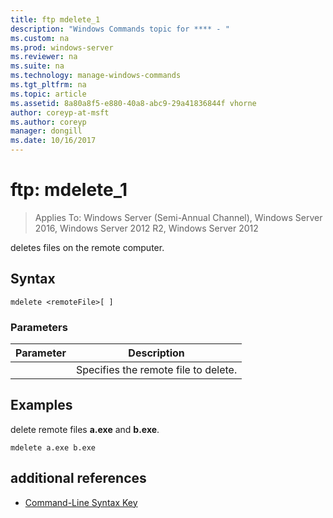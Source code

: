 ```yaml
---
title: ftp mdelete_1
description: "Windows Commands topic for **** - "
ms.custom: na
ms.prod: windows-server
ms.reviewer: na
ms.suite: na
ms.technology: manage-windows-commands
ms.tgt_pltfrm: na
ms.topic: article
ms.assetid: 8a80a8f5-e880-40a8-abc9-29a41836844f vhorne
author: coreyp-at-msft
ms.author: coreyp
manager: dongill
ms.date: 10/16/2017
---
```

# ftp: mdelete_1

>Applies To: Windows Server (Semi-Annual Channel), Windows Server 2016, Windows Server 2012 R2, Windows Server 2012

deletes files on the remote computer.   
## Syntax  
```  
mdelete <remoteFile>[ ]  
```  
### Parameters  

|  Parameter   |             Description              |
|--------------|--------------------------------------|
| <remoteFile> | Specifies the remote file to delete. |

## <a name="BKMK_Examples"></a>Examples  
delete remote files **a.exe** and **b.exe**.  
```  
mdelete a.exe b.exe  
```  
## additional references  
-   [Command-Line Syntax Key](command-line-syntax-key.md)  
